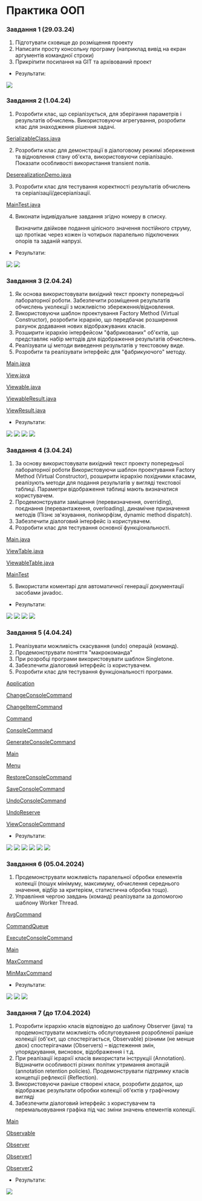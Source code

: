 # Практика ООП

### Завдання 1 (29.03.24)
1. Підготувати сховище до розміщення проекту
2. Написати просту консольну програму (наприклад вивід на екран аргументів командної строки)
3. Прикріпити посилання на GIT та архівований проект

- Результати:

![](images/task1.png)

### Завдання 2 (1.04.24)
1. Розробити клас, що серіалізується, для зберігання параметрів і результатів
   обчислень.
   Використовуючи агрегування, розробити клас для знаходження рішення
   задачі.

[SerializableClass.java](src/task2/SerializableClass.java)

2. Розробити клас для демонстрації в діалоговому режимі збереження та
   відновлення стану об'єкта, використовуючи серіалізацію. Показати особливості
   використання transient полів.

[DeserealizationDemo.java](src/task2/DeserealizationDemo.java)


3. Розробити клас для тестування коректності результатів обчислень та
   серіалізації/десеріалізації.

[MainTest.java](Test/MainTest.java)

4. Виконати індивідуальне завдання згідно номеру в списку.

   Визначити двійкове подання цілісного значення постійного струму, що
   протікає через кожен із чотирьох паралельно підключених опорів та заданій
   напрузі.

- Результати:

![](images/task2.png)
![](images/test.png)

### Завдання 3 (2.04.24)
1. Як основа використовувати вихідний текст проекту попередньої лабораторної роботи. Забезпечити розміщення результатів обчислень уколекції з можливістю збереження/відновлення.
2. Використовуючи шаблон проектування Factory Method (Virtual Constructor), розробити ієрархію, що передбачає розширення рахунок додавання
   нових відображуваних класів.
3. Розширити ієрархію інтерфейсом "фабрикованих" об'єктів, що представляє набір методів для відображення результатів обчислень.
4. Реалізувати ці методи виведення результатів у текстовому виде.
5. Розробити та реалізувати інтерфейс для "фабрикуючого" методу.

[Main.java](src/task3/Main.java)

[View.java](src/task3/View.java)

[Viewable.java](src/task3/Viewable.java)

[ViewableResult.java](src/task3/ViewableResult.java)

[ViewResult.java](src/task3/ViewResult.java)

- Результати:

![](images/task3.png)
![](images/task3_1.png)
![](images/task_2.png)
![](images/task3_4.png)

### Завдання 4 (3.04.24)
1. За основу використовувати вихідний текст проекту попередньої лабораторної роботи Використовуючи шаблон проектування Factory Method
(Virtual Constructor), розширити ієрархію похідними класами, реалізують методи для подання результатів у вигляді текстової
таблиці. Параметри відображення таблиці мають визначатися користувачем.
2. Продемонструвати заміщення (перевизначення, overriding), поєднання (перевантаження, overloading), динамічне призначення методів
(Пізнє зв'язування, поліморфізм, dynamic method dispatch).
3. Забезпечити діалоговий інтерфейс із користувачем.
4. Розробити клас для тестування основної функціональності.

[Main.java](src/task4/Main.java) 

[ViewTable.java](src/task4/ViewTable.java) 

[ViewableTable.java](src/task4/ViewableTable.java) 

[MainTest](Test/MainTest.java)

5. Використати коментарі для автоматичної генерації документації засобами javadoc.

- Результати:

![](images/task4.png)
![](images/task4_1.png)
![](images/task_3.png)
![](images/test.png)


### Завдання 5 (4.04.24)
1. Реалізувати можливість скасування (undo) операцій (команд).
2. Продемонструвати поняття "макрокоманда"
3. При розробці програми використовувати шаблон Singletone.
4. Забезпечити діалоговий інтерфейс із користувачем.
5. Розробити клас для тестування функціональності програми.

[Application](src/task5/Application.java)

[ChangeConsoleCommand](src/task5/ChangeConsoleCommand.java)

[ChangeItemCommand](src/task5/ChangeItemCommand.java)

[Command](src/task5/Command.java)

[ConsoleCommand](src/task5/ConsoleCommand.java)

[GenerateConsoleCommand](src/task5/GenerateConsoleCommand.java)

[Main](src/task5/Main.java)

[Menu](src/task5/Menu.java)

[RestoreConsoleCommand](src/task5/RestoreConsoleCommand.java)

[SaveConsoleCommand](src/task5/SaveConsoleCommand.java)

[UndoConsoleCommand](src/task5/UndoConsoleCommand.java)

[UndoReserve](src/task5/UndoReserve.java)

[ViewConsoleCommand](src/task5/ViewConsoleCommand.java)

- Результати:

![](images/task5_1.png)
![](images/task5_2.png)
![](images/task5_3.png)
![](images/task5_4.png)
![](images/task5_5.png)
![](images/test.1.png)


### Завдання 6 (05.04.2024)

1. Продемонструвати можливість паралельної обробки елементів колекції (пошук мінімуму, максимуму, обчислення середнього значення, відбір за критерієм, статистична обробка тощо).
2. Управління чергою завдань (команд) реалізувати за допомогою шаблону Worker Thread.

[AvgCommand](src/task6/AvgCommand.java)

[CommandQueue](src/task6/CommandQueue.java)

[ExecuteConsoleCommand](src/task6/ExecuteConsoleCommand.java)

[Main](src/task6/Main.java)

[MaxCommand](src/task6/MaxCommand.java)

[MinMaxCommand](src/task6/MinMaxCommand.java)

- Результати:

![](images/task6.png)
![](images/task6_1.png)
![](images/task6_2.png)


### Завдання 7 (до 17.04.2024)

1. Розробити ієрархію класів відповідно до шаблону Observer (java) та продемонструвати можливість обслуговування розробленої раніше колекції (об'єкт, що спостерігається, Observable) різними (не менше двох) спостерігачами (Observers) – відстеження змін, упорядкування, висновок, відображення і т.д.
2. При реалізації ієрархії класів використати інструкції (Annotation). Відзначити особливості різних політик утримання анотацій (annotation retention policies). Продемонструвати підтримку класів концепції рефлексії (Reflection).
3. Використовуючи раніше створені класи, розробити додаток, що відображає результати обробки колекції об'єктів у графічному вигляді
4. Забезпечити діалоговий інтерфейс з користувачем та перемальовування графіка під час зміни значень елементів колекції.

[Main](src/task7/Main.java)

[Observable](src/task7/Observable.java)

[Observer](src/task7/Observer.java)

[Observer1](src/task7/Observer1.java)

[Observer2](src/task7/Observer2.java)

- Результати:

![](images/task7.png)